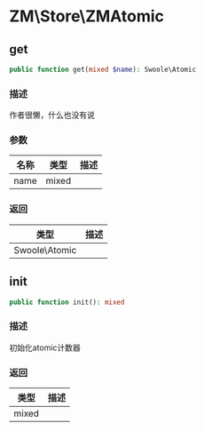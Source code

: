 # ZM\Store\ZMAtomic

## get

```php
public function get(mixed $name): Swoole\Atomic
```

### 描述

作者很懒，什么也没有说

### 参数

| 名称 | 类型 | 描述 |
| -------- | ---- | ----------- |
| name | mixed |  |

### 返回

| 类型 | 描述 |
| ---- | ----------- |
| Swoole\Atomic |  |


## init

```php
public function init(): mixed
```

### 描述

初始化atomic计数器

### 返回

| 类型 | 描述 |
| ---- | ----------- |
| mixed |  |
